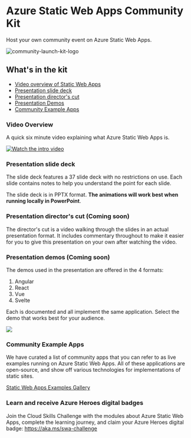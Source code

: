 # Azure Static Web Apps Community Kit

Host your own community event on Azure Static Web Apps.

![community-launch-kit-logo](media/launch-kit-logo.png)


## What's in the kit

* [Video overview of Static Web Apps](#video-overview)
* [Presentation slide deck](#presentation-slide-deck)
* [Presentation director's cut](#presentation-directors-cut)
* [Presentation Demos](#presentation-demos)
* [Community Example Apps](#community-example-apps)

### Video Overview

A quick six minute video explaining what Azure Static Web Apps is.

[![Watch the intro video](media/overview-video.png)](https://aka.ms/staticwebappsqs)

### Presentation slide deck

The slide deck features a 37 slide deck with no restrictions on use. Each slide contains notes to help you understand the point for each slide.

The slide deck is in PPTX format. **The animations will work best when running locally in PowerPoint**.

### Presentation director's cut (Coming soon)

The director's cut is a video walking through the slides in an actual presentation format. It includes commentary throughout to make it easier for you to give this presentation on your own after watching the video.

### Presentation demos (Coming soon)

The demos used in the presentation are offered in the 4 formats: 

1. Angular
1. React
1. Vue
1. Svelte

Each is documented and all implement the same application. Select the demo that works best for your audience.

![](media/demo-preview.png)

### Community Example Apps

We have curated a list of community apps that you can refer to as live examples running on Azure Static Web Apps. All of these applications are open-source, and show off various technologies for implementations of static sites.

[Static Web Apps Examples Gallery](https://github.com/microsoft/static-web-apps-gallery-code-samples)

### Learn and receive Azure Heroes digital badges

Join the Cloud Skills Challenge with the modules about Azure Static Web Apps, complete the learning journey, and claim your Azure Heroes digital badge: https://aka.ms/swa-challenge

